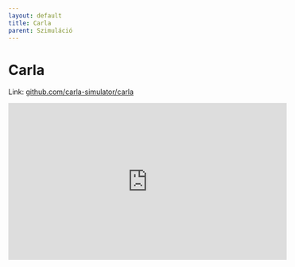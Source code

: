 ```yaml
---
layout: default
title: Carla
parent: Szimuláció
---
```


# Carla

Link: [github.com/carla-simulator/carla](https://github.com/carla-simulator/carla)

<iframe width="560" height="315" src="https://www.youtube.com/embed/S2VIP0qumas" title="YouTube video player" frameborder="0" allow="accelerometer; autoplay; clipboard-write; encrypted-media; gyroscope; picture-in-picture; web-share" allowfullscreen></iframe>